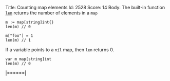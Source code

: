 Title: Counting map elements
Id: 2528
Score: 14
Body:
The built-in function [`len`](https://golang.org/pkg/builtin/#len) returns the number of elements in a `map`

    m := map[string]int{}
    len(m) // 0

    m["foo"] = 1
    len(m) // 1

If a variable points to a `nil` map, then `len` returns 0.

    var m map[string]int
    len(m) // 0

|======|
